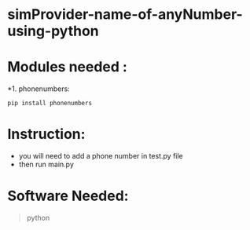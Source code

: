 # simProvider-name-of-anyNumber-using-python

# Modules needed :
*1. phonenumbers:

`pip install phonenumbers`

# Instruction:
* you will need to add a phone number in test.py file
* then run main.py

# Software Needed:
>python
